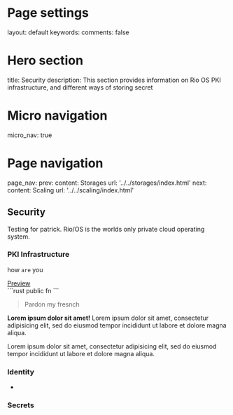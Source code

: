 # Page settings
layout: default
keywords:
comments: false

# Hero section
title: Security
description: This section provides information on Rio OS PKI infrastructure, and different ways of  storing secret

# Micro navigation
micro_nav: true


# Page navigation
page_nav:
    prev:
        content: Storages
        url: '../../storages/index.html'
    next:
        content: Scaling
        url: '../../scaling/index.html'


## Security

Testing for patrick. Rio/OS is the worlds only private cloud operating system.

### PKI Infrastructure

how `are` you

<div class="example">
    <a href="#" target="blank">Preview</a>
</div>
```rust
public fn 
```


> Pardon my fresnch

<div class="callout callout--info">
    <p><strong>Lorem ipsum dolor sit amet!</strong> Lorem ipsum dolor sit amet, consectetur adipisicing elit, sed do eiusmod tempor incididunt ut labore et dolore magna aliqua.</p>
    <p>Lorem ipsum dolor sit amet, consectetur adipisicing elit, sed do eiusmod tempor incididunt ut labore et dolore magna aliqua.</p>
</div>

### Identity

- 


### Secrets